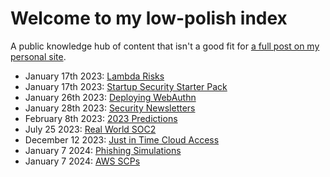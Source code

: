 # Welcome to my low-polish index

A public knowledge hub of content that isn't a good fit for [a full post on my personal site](https://ramimac.me).

* January 17th 2023: [Lambda Risks](lambda-risks.md)
* January 17th 2023: [Startup Security Starter Pack](startup-security-starter-pack.md)
* January 26th 2023: [Deploying WebAuthn](deploying-webauthn.md)
* January 28th 2023: [Security Newsletters](security-newsletters.md)
* February 8th 2023: [2023 Predictions](2023-predictions.md)
* July 25 2023: [Real World SOC2](soc2.md)
* December 12 2023: [Just in Time Cloud Access](jit-cloud-access.md)
* January 7 2024: [Phishing Simulations](phishing-simulations.md)
* January 7 2024: [AWS SCPs](scps.md)
